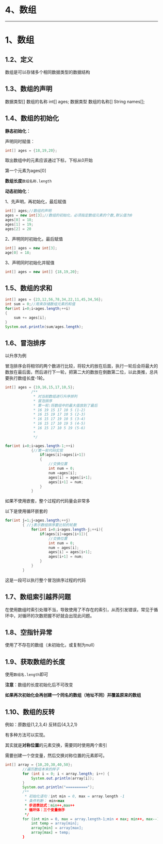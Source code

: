 # 4、数组

------



# 1、数组

## 1.2、定义

数组是可以存储多个相同数据类型的数据结构

## 1.3、数组的声明

数据类型[] 数组的名称 int[] ages;
数据类型 数组的名称[] String names[];

## 1.4、数组的初始化

**静态初始化：**

声明同时赋值：

```java
int[] ages = {18,19,20};
```

取出数组中的元素应该通过下标，下标从0开始

第一个元素为ages[0]

**数组长度**`数组名称.length`

**动态初始化**：

1、先声明，再初始化，最后赋值

```java
int[] ages;//数组的声明
ages = new int[3];//数组的初始化，必须指定数组元素的个数,默认值为0
ages[0] = 18;
ages[1] = 19;
ages[2] = 20
```

2、声明同时初始化，最后赋值

```java
int[] ages = new int[3];
age[0] = 18;
```

3、声明同时初始化并赋值

```java
int[] ages = new int[] {18,19,20};
```

## 1.5、数组的求和

```java
int[] ages = {23,12,56,78,34,22,11,45,34,56};
int sum = 0;//用来存储数组元素的和值
for(int i=0;i<ages.length;++i)
{
	sum += ages[i];
}
System.out.println(sum/ages.length);
```

## 1.6、冒泡排序

以升序为例

冒泡排序会将相邻的两个数进行比较，将较大的放在后面，执行一轮后会将最大的数放在最后面，然后进行下一轮，把第二大的数放在倒数第二位，以此类推，总共要执行数组长度-1轮。

```java
int[] ages = {19,16,15,17,10,5};
			/**
			 * 对当前数组进行升序排列
			 * 冒泡排序
			 * 第一轮:将数组中的最大值放到了最后
			 * 16 19 15 17 10 5 (1-2)
			 * 16 15 19 17 10 5 (2-3)
			 * 16 15 17 19 10 5 (3-4)
			 * 16 15 17 10 19 5 (4-5)
			 * 16 15 17 10 5 19 (5-6)
			 * 
			 */
```

```java
for(int i=0;i<ages.length-1;++i)
			{//第一轮代码实现
				if(ages[i]>ages[i+1])
				{
					//交换位置
					int num = 0;
					num =ages[i];
					ages[i] = ages[i+1];
					ages[i+1] = num;
				}
			}
```

如果不使用嵌套，整个过程的代码量会非常多

以下是使用循环嵌套的

```java
for(int j=1;j<ages.length;++j)
		{ //j表示数组排序要比较的轮数
			for(int i=0;i<ages.length-j;++i){
				if(ages[i]>ages[i+1]){
					//交换位置
					int num = 0;
					num = ages[i];
					ages[i] = ages[i+1];
					ages[i+1] = num;
				}
			}
		}
```

这是一段可以执行整个冒泡排序过程的代码

## 1.7、数组索引越界问题

在使用数组时索引处理不当，导致使用了不存在的索引，从而引发错误，常见于循环中，对循环的次数把握不好就会出现此问题。

## 1.8、空指针异常

使用了不存在的数组（未初始化，或复制为null）

## 1.9、获取数组的长度

使用`数组名.length`即可

**注意**：数组的长度初始化后不可改变

**如果再次初始化会再创建一个同名的数组（地址不同）并覆盖原来的数组**

## 1.10、数组的反转

例如：原数组{1,2,3,4}     反转后{4,3,2,1}

有多种方法可以实现。

其实就是**对称位置**的元素交换，需要同时使用两个索引

需要创建一个空变量，然后交换对称位置的元素即可。

```java
int[] array = {10,20,30,40,50};
        //遍历数组本来的样子
        for (int i = 0; i < array.length; i++) {
            System.out.println(array[i]);
        }
        System.out.println("==========");
        /**
         * 初始化语句：int min = 0, max = array.length -1
         * 条件判断： min<max
         * 步进表达式：min++,max++
         * 循环体：三个变量倒手
         */
        for (int min = 0, max = array.length-1;min < max; min++, max--){
            int temp = array[min];
            array[min] = array[max];
            array[max] = temp;
        }
```





